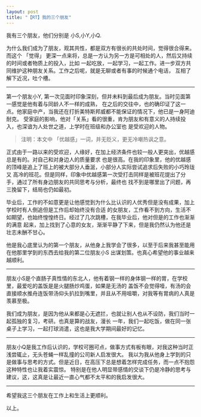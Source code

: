 ```yaml
---
layout: post
title: "【RT】我的三个朋友"
---
```


我有三个朋友，他们分别是 小S,小Y,小Q.


为什么我们成为了朋友，观其共性，都是双方有很长的共处时间，觉得很合得来。
而这个 「觉得」 更深一点来将，总是一方认为另一方是可相处的人，然后又持续的时间或者物质上的投入，比如
一起吃放，一起学习，一起工作。进一步双方共同维护这种朋友关系。工作之后呢，就是无聊或者有事的时候通个电话，
互相了解下近况，吐个槽。

------

第一个朋友小Y, 第一次见面时印象深刻，但并未料到最后成为朋友。当时见面第一感觉是他有着与同龄人不一样的成熟，
在之后的交往中，也的确印证了这一点。他家庭中产，当我还在打折美特斯邦威都不能保证的情况下，他已是一身阿迪耐克。
受家庭的影响，他对「关系」看的很重，肯为朋友和有意义的人持续投入，也深谙为人处世之道，上学时在班级和办公室也
是受欢迎的人物。

> 注明：本文中 「优越感」一词，并无贬义，更无冷嘲热讽之意。

正式由于一路以来的受欢迎，人缘好，在加上经济条件也较一般人更突出，优越感总是有的。对自己和对身边人的质量要求
也是很高。在我的印象里，他的优越感的顶峰是追上了班上的被大部分人垂涎，小部分人实际尝试追求后失败的小巧玲珑又
高冷的班花。但是同样，印象中优越感第一次受打击同样是被班花提出了分手，通过了所有身边朋友的共同思考与分析，最终也
找不到是哪里出了问题，再三挽留下，结局也仍如最初。

毕业后，工作的不如意更是让他感觉到为什么比认识的人优秀但是没有成果，加上学校时有人倒追但是工作后却始终没有合适
的女朋友，工作看不到方向，生活不如期望，也始终惶惶终日。经过了几次跳槽，在我毕业后，他对但是的工作也渐渐的满意
起来，加上找到了心意的女友，渐渐平静了下来，但是我仍然认为他还是壮志未酬不甘心。

他是我心底里认为的第一个朋友，从他身上我学会了很多，以至于后来我甚至能用在他那里学到的东西去给我的第二位朋友小S
出谋划策。也真心希望他的事业越来越顺利。

------

朋友小S是个直肠子真性情的东北人，他有着钢一样的身体钢一样的胃，在学校里，最爱吃的盖饭是是火腿肠炒鸡蛋，如果是无汤的
盖饭不会觉得噎，有汤的会直接顺水推舟连饭带汤仰头扒拉到嘴里，并且从不用咀嚼，对我等有胃病的人真是羡慕至极。

我们成为朋友，是因为他从来都是心无遮拦，也就让别人也从不设防，我们当时一起孤独的复习，考研。也真是算的战友，漫长
一年，我们一起吃饭，做在同一张桌子上学习，一起打球消遣，这也是我大学期间最好的记忆。


-----

朋友小Q是我工作后认识的，学校可圈可点，做事方式有板有眼，对我这种当时正浅尝辄止，无头苍蝇一样乱撞的公司新人启发很大。
我以为我从他身上学到的只是做事与思考的方式。但是近日，在高压下总是想着怎样完成任务，而一点不抱怨这种特性也让我着实震惊。
特别是在他人明显带感情的交谈下仍是冷静的思考与建议，这，这真是让最近一直心气都不太平和的我启发很大。

----

希望我这三个朋友在工作上和生活上更顺利。

以上。
